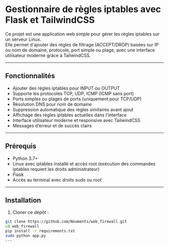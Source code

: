 # Gestionnaire de règles iptables avec Flask et TailwindCSS

Ce projet est une application web simple pour gérer les règles iptables sur un serveur Linux.  
Elle permet d'ajouter des règles de filtrage (ACCEPT/DROP) basées sur IP ou nom de domaine, protocole, port simple ou plage, avec une interface utilisateur moderne grâce à TailwindCSS.

---

## Fonctionnalités

- Ajouter des règles iptables pour INPUT ou OUTPUT  
- Supporte les protocoles TCP, UDP, ICMP (ICMP sans port)  
- Ports simples ou plages de ports (uniquement pour TCP/UDP)  
- Résolution DNS pour nom de domaine  
- Suppression automatique des règles similaires avant ajout  
- Affichage des règles iptables actuelles dans l'interface  
- Interface utilisateur moderne et responsive avec TailwindCSS  
- Messages d’erreur et de succès clairs  

---

## Prérequis

- Python 3.7+  
- Linux avec iptables installé et accès root (exécution des commandes iptables requiert les droits administrateur)  
- Flask  
- Accès au terminal avec droits sudo ou root  

---

## Installation

1. Cloner ce dépôt :

```bash
git clone https://github.com/Nouments/web_firewall.git
cd web_firewall
pip install -r requirements.txt
sudo python app.py
---
